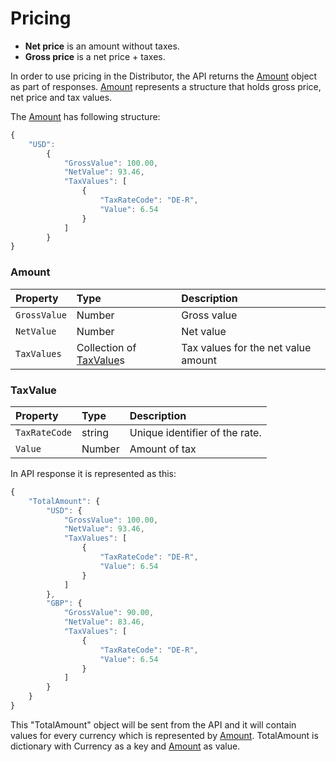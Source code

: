 # Pricing

* **Net price** is an amount without taxes.
* **Gross price** is a net price + taxes.

In order to use pricing in the Distributor, the API returns the [Amount](Amount) object as part of responses.
[Amount](Amount) represents a structure that holds gross price, net price and tax values.

The [Amount](Amount) has following structure:

```javascript
{
    "USD":
        {
            "GrossValue": 100.00,
            "NetValue": 93.46,
            "TaxValues": [
                {
                    "TaxRateCode": "DE-R",
                    "Value": 6.54
                }
            ]
        }
}
```

### Amount

| Property | Type | Description |
| :--- | :--- | :--- |
| `GrossValue` | Number | Gross value  |
| `NetValue` | Number | Net value |
| `TaxValues` | Collection of [TaxValue](TaxValue)s | Tax values for the net value amount |

### TaxValue

| Property | Type | Description |
| :--- | :--- | :--- |
| `TaxRateCode` | string | Unique identifier of the rate. |
| `Value` | Number | Amount of tax |


In API response it is represented as this:

```javascript
{
    "TotalAmount": {
        "USD": {
            "GrossValue": 100.00,
            "NetValue": 93.46,
            "TaxValues": [
                {
                    "TaxRateCode": "DE-R",
                    "Value": 6.54
                }
            ]
        },
        "GBP": {
            "GrossValue": 90.00,
            "NetValue": 83.46,
            "TaxValues": [
                {
                    "TaxRateCode": "DE-R",
                    "Value": 6.54
                }
            ]
        }
    }
}
```

This "TotalAmount" object will be sent from the API and it will contain values for every currency which is represented by [Amount](Amount). TotalAmount is dictionary with Currency as a key and [Amount](Amount) as value.
